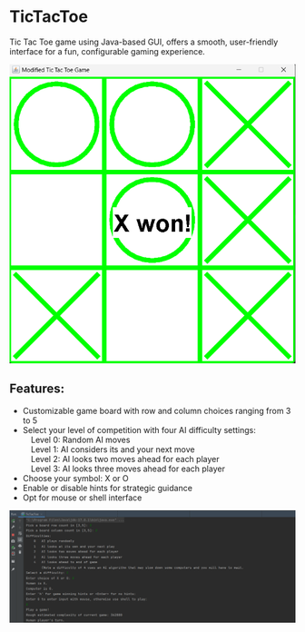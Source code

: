 # TicTacToe

Tic Tac Toe game using Java-based GUI, offers a smooth, user-friendly interface for a fun, configurable gaming experience.

![](https://github.com/jessicathomas13/TicTacToe/blob/main/src/Screenshot%202023-11-26%20163731.png)

## Features:
  - Customizable game board with row and column choices ranging from 3 to 5
  - Select your level of competition with four AI difficulty settings: <br />
        &emsp;Level 0: Random AI moves <br />
        &emsp;Level 1: AI considers its and your next move <br />
        &emsp;Level 2: AI looks two moves ahead for each player <br />
        &emsp;Level 3: AI looks three moves ahead for each player <br />
  - Choose your symbol: X or O
  - Enable or disable hints for strategic guidance
  - Opt for mouse or shell interface

![](https://github.com/jessicathomas13/TicTacToe/blob/main/src/Screenshot%202023-11-26%20163829.png)
